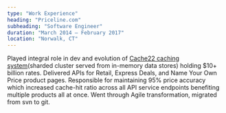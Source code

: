 ```yaml
---
type: "Work Experience"
heading: "Priceline.com"
subheading: "Software Engineer"
duration: "March 2014 – February 2017"
location: "Norwalk, CT"
---
```


Played integral role in dev and evolution of
<a href="https://www.enterprisetech.com/2014/02/14/priceline-com-rid-memory-cache-java-jitters/" target="_blank">Cache22 caching system</a>(sharded cluster served from in-memory data stores) holding $10+ billion rates. Delivered APIs for Retail, Express Deals, and Name Your Own Price product pages. Responsible for maintaining 95% price accuracy which increased cache-hit ratio across all API service endpoints benefiting multiple products all at once. Went through Agile transformation, migrated from svn to git.